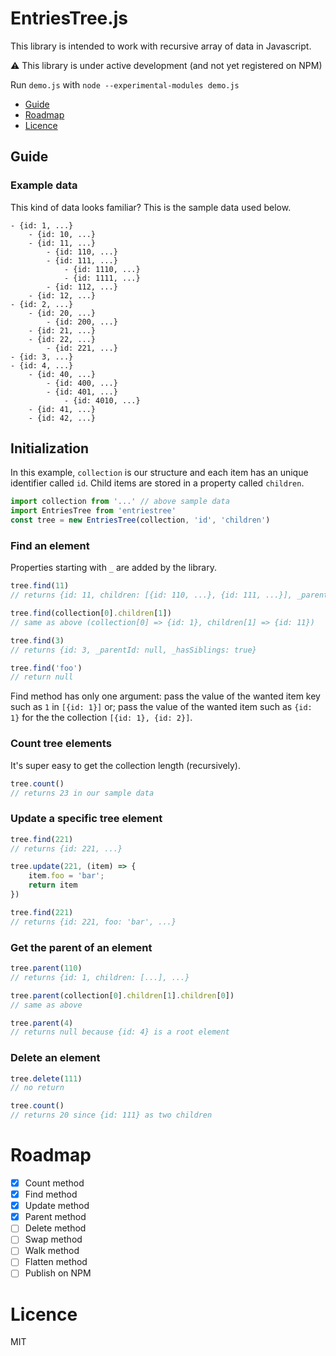 # EntriesTree.js

This library is intended to work with recursive array of data in Javascript.

⚠️ This library is under active development (and not yet registered on NPM)

Run `demo.js` with `node --experimental-modules demo.js`

- [Guide](#guide)
- [Roadmap](#roadmap)
- [Licence](#licence)

## Guide

### Example data

This kind of data looks familiar? This is the sample data used below.

```
- {id: 1, ...}
	- {id: 10, ...}
	- {id: 11, ...}
		- {id: 110, ...}
		- {id: 111, ...}
			- {id: 1110, ...}
			- {id: 1111, ...}
		- {id: 112, ...}
	- {id: 12, ...}
- {id: 2, ...}
	- {id: 20, ...}
		- {id: 200, ...}
	- {id: 21, ...}
	- {id: 22, ...}
		- {id: 221, ...}
- {id: 3, ...}
- {id: 4, ...}
	- {id: 40, ...}
		- {id: 400, ...}
		- {id: 401, ...}
			- {id: 4010, ...}
	- {id: 41, ...}
	- {id: 42, ...}
```

## Initialization

In this example, `collection` is our structure and each item has an unique identifier called `id`. Child items are stored in a property called `children`.

```js
import collection from '...' // above sample data
import EntriesTree from 'entriestree'
const tree = new EntriesTree(collection, 'id', 'children')
```

### Find an element

Properties starting with `_` are added by the library.

```js
tree.find(11)
// returns {id: 11, children: [{id: 110, ...}, {id: 111, ...}], _parentId: 1, _hasSiblings: true}

tree.find(collection[0].children[1])
// same as above (collection[0] => {id: 1}, children[1] => {id: 11})

tree.find(3)
// returns {id: 3, _parentId: null, _hasSiblings: true}

tree.find('foo')
// return null
```

Find method has only one argument: pass the value of the wanted item key such as `1` in `[{id: 1}]` or; pass the value of the wanted item such as `{id: 1}` for the the collection `[{id: 1}, {id: 2}]`.

### Count tree elements

It's super easy to get the collection length (recursively).

```js
tree.count()
// returns 23 in our sample data
````

### Update a specific tree element

```js
tree.find(221)
// returns {id: 221, ...}

tree.update(221, (item) => {
	item.foo = 'bar';
	return item
})

tree.find(221)
// returns {id: 221, foo: 'bar', ...}
```

### Get the parent of an element

```js
tree.parent(110)
// returns {id: 1, children: [...], ...}

tree.parent(collection[0].children[1].children[0])
// same as above

tree.parent(4)
// returns null because {id: 4} is a root element
```

### Delete an element

```js
tree.delete(111)
// no return

tree.count()
// returns 20 since {id: 111} as two children
```

# Roadmap

- [x] Count method
- [x] Find method
- [x] Update method
- [x] Parent method
- [ ] Delete method
- [ ] Swap method
- [ ] Walk method
- [ ] Flatten method
- [ ] Publish on NPM

# Licence

MIT

